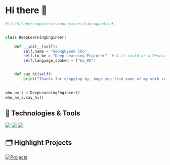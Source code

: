 # Hi there 👋

<!--
**seonghyeokcho/seonghyeokcho** is a ✨ _special_ ✨ repository because its `README.md` (this file) appears on your GitHub profile.

Here are some ideas to get you started:

- 🔭 I’m currently working on ...
- 🌱 I’m currently learning ...
- 👯 I’m looking to collaborate on ...
- 🤔 I’m looking for help with ...
- 💬 Ask me about ...
- 📫 How to reach me: ...
- 😄 Pronouns: ...
- ⚡ Fun fact: ...
-->
```python
#!/csh/tobe/computervisionengineer/takeagoodlook


class DeepLearningEngineer:

    def __init__(self):
        self.name = "SeongHyeok Cho"
        self.to_be = "Deep Learning Engineer"  # & it could be a Researcher
        self.language_spoken = ["ko_KR"]


    def say_hi(self):
        print("Thanks for dropping by, hope you find some of my work interesting.")
    

who_am_i = DeepLearningEngineer()
who_am_i.say_hi()
```

## 🔧 Technologies & Tools

![](https://img.shields.io/badge/OS-Mac_OS-informational?style=flat&logo=apple&logoColor=white&color=6aa6f8)
![](https://img.shields.io/badge/Editor-VS_Code-informational?style=flat&logo=visual-studio-code&logoColor=white&color=6aa6f8)
![](https://img.shields.io/badge/Code-Python-informational?style=flat&logo=python&logoColor=white&color=6aa6f8)

## 🗂️ Highlight Projects

<a href="https://github.com/seonghyeokcho/Projects">
  <img align="center" src="https://github-readme-stats.vercel.app/api/pin/?username=seonghyeokcho&repo=Projects&show_icons=true&line_height=27&title_color=6aa6f8&text_color=8a919a&icon_color=6aa6f8&bg_color=22272e" alt="Projects"/>
</a>
